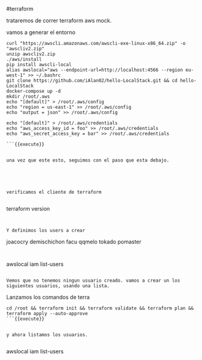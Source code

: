 #terraform

trataremos de correr terraform aws mock.

vamos a generar el entorno

```
curl "https://awscli.amazonaws.com/awscli-exe-linux-x86_64.zip" -o "awscliv2.zip"
unzip awscliv2.zip
./aws/install
pip install awscli-local
alias awslocal="aws --endpoint-url=http://localhost:4566 --region eu-west-1" >> ~/.bashrc
git clone https://github.com/iAlan02/hello-LocalStack.git && cd hello-LocalStack
docker-compose up -d
mkdir /root/.aws
echo "[default]" > /root/.aws/config
echo "region = us-east-1" >> /root/.aws/config
echo "output = json" >> /root/.aws/config

echo "[default]" > /root/.aws/credentials
echo "aws_access_key_id = foo" >> /root/.aws/credentials
echo "aws_secret_access_key = bar" >> /root/.aws/credentials

```{{execute}}


una vez que este esto, seguimos con el paso que esta debajo.





verificamos el cliente de terraform


```
terraform version

```{{execute}}


Y definimos los users a crear

```
joacocry
demischichon
facu
qqmelo
tokado
pomaster
```


```
awslocal iam list-users
```{{execute}}

Vemos que no tenemos ningun usuario creado. vamos a crear un los siguientes usuarios, usando una lista. 

```
Lanzamos los comandos de terra

```
cd /root && terraform init && terraform validate && terraform plan && terraform apply --auto-approve
```{{execute}}


y ahora listamos los usuarios.


```
awslocal iam list-users
```{{execute}}


